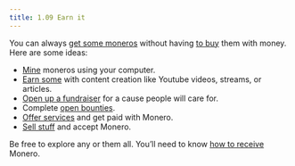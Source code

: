 ```yaml
---
title: 1.09 Earn it
---
```

You can always [get some moneros](content/1%20manual%20for%20users/1.06-getting_monero.md) without having [to buy](content/1%20manual%20for%20users/1.07-buy_monero.md) them with money. Here are some ideas:

- [Mine](content/1%20manual%20for%20users/1.10-mine_monero.md) moneros using your computer.
- [Earn some](content/1%20manual%20for%20users/1.15-tip_monero.md) with content creation like Youtube videos, streams, or articles.
- [Open up a fundraiser](https://kuno.anne.media/) for a cause people will care for.
- Complete [open bounties](https://bounties.monero.social/).
- [Offer services](https://monerica.com/) and get paid with Monero.
- [Sell stuff](https://moneromarket.io/) and accept Monero.

Be free to explore any or them all. You’ll need to know [how to receive](content/1%20manual%20for%20users/1.11-receive_monero.md) Monero.